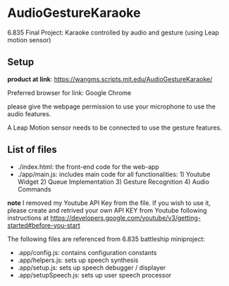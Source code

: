 # AudioGestureKaraoke
6.835 Final Project: Karaoke controlled by audio and gesture (using Leap motion sensor)

## Setup

**product at link**: https://wangms.scripts.mit.edu/AudioGestureKaraoke/

Preferred browser for link: Google Chrome

please give the webpage permission to use your microphone to use the audio features. 

A Leap Motion sensor needs to be connected to use the gesture features. 


## List of files
- ./index.html: the front-end code for the web-app
- ./app/main.js: includes main code for all functionalities: 1) Youtube Widget 2) Queue Implementation 3) Gesture Recognition 4) Audio Commands

**note** I removed my Youtube API Key from the file. If you wish to use it, please create and retrived your own API KEY from Youtube following instructions at https://developers.google.com/youtube/v3/getting-started#before-you-start


The following files are referenced from 6.835 battleship miniproject: 
- .app/config.js: contains configuration constants
- .app/helpers.js: sets up speech synthesis
- .app/setup.js: sets up speech debugger / displayer
- .app/setupSpeech.js: sets up user speech processor


